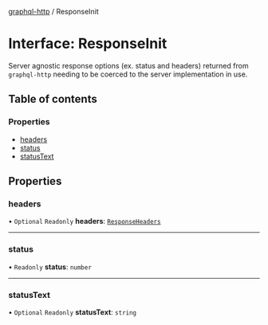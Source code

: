 [graphql-http](../README.md) / ResponseInit

# Interface: ResponseInit

Server agnostic response options (ex. status and headers) returned from
`graphql-http` needing to be coerced to the server implementation in use.

## Table of contents

### Properties

- [headers](ResponseInit.md#headers)
- [status](ResponseInit.md#status)
- [statusText](ResponseInit.md#statustext)

## Properties

### headers

• `Optional` `Readonly` **headers**: [`ResponseHeaders`](../README.md#responseheaders)

___

### status

• `Readonly` **status**: `number`

___

### statusText

• `Optional` `Readonly` **statusText**: `string`
